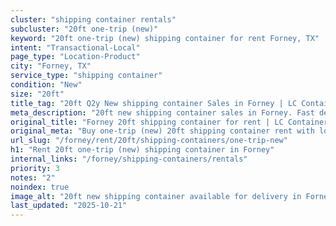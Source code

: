 ```yaml
---
cluster: "shipping container rentals"
subcluster: "20ft one-trip (new)"
keyword: "20ft one-trip (new) shipping container for rent Forney, TX"
intent: "Transactional-Local"
page_type: "Location-Product"
city: "Forney, TX"
service_type: "shipping container"
condition: "New"
size: "20ft"
title_tag: "20ft Q2y New shipping container Sales in Forney | LC Container"
meta_description: "20ft new shipping container sales in Forney. Fast delivery, competitive pricing. Serving shipping containers area. Quote ID: O5J. Call (214) 524-4168 for your free quote today."
original_title: "Forney 20ft shipping container for rent | LC Container"
original_meta: "Buy one-trip (new) 20ft shipping container rent with local delivery in Forney, TX. LC Container — local Since 2003. Request a fast quote today."
url_slug: "/forney/rent/20ft/shipping-containers/one-trip-new"
h1: "Rent 20ft one-trip (new) shipping container in Forney"
internal_links: "/forney/shipping-containers/rentals"
priority: 3
notes: "2"
noindex: true
image_alt: "20ft new shipping container available for delivery in Forney"
last_updated: "2025-10-21"
---
```


<!-- TODO: Add unique city/inventory copy, images, and internal links here. -->
